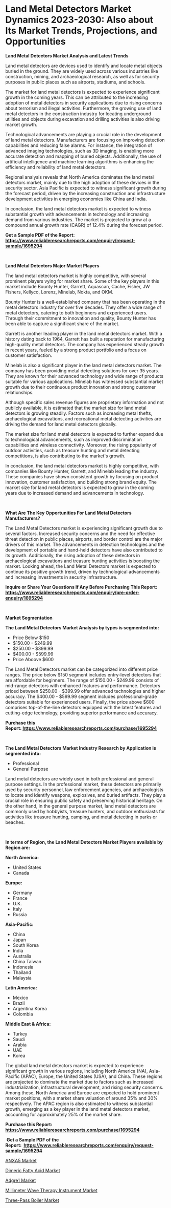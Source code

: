 <p><h1>Land Metal Detectors Market Dynamics 2023-2030: Also about Its Market Trends, Projections, and Opportunities</h1></p><p><strong>Land Metal Detectors Market Analysis and Latest Trends</strong></p>
<p><p>Land metal detectors are devices used to identify and locate metal objects buried in the ground. They are widely used across various industries like construction, mining, and archaeological research, as well as for security purposes in public places such as airports, stadiums, and schools.</p><p>The market for land metal detectors is expected to experience significant growth in the coming years. This can be attributed to the increasing adoption of metal detectors in security applications due to rising concerns about terrorism and illegal activities. Furthermore, the growing use of land metal detectors in the construction industry for locating underground utilities and objects during excavation and drilling activities is also driving market growth.</p><p>Technological advancements are playing a crucial role in the development of land metal detectors. Manufacturers are focusing on improving detection capabilities and reducing false alarms. For instance, the integration of advanced imaging technologies, such as 3D imaging, is enabling more accurate detection and mapping of buried objects. Additionally, the use of artificial intelligence and machine learning algorithms is enhancing the efficiency and reliability of land metal detectors.</p><p>Regional analysis reveals that North America dominates the land metal detectors market, mainly due to the high adoption of these devices in the security sector. Asia Pacific is expected to witness significant growth during the forecast period, driven by the increasing construction and infrastructure development activities in emerging economies like China and India.</p><p>In conclusion, the land metal detectors market is expected to witness substantial growth with advancements in technology and increasing demand from various industries. The market is projected to grow at a compound annual growth rate (CAGR) of 12.4% during the forecast period.</p></p>
<p><strong>Get a Sample PDF of the Report:&nbsp; <a href="https://www.reliableresearchreports.com/enquiry/request-sample/1695294">https://www.reliableresearchreports.com/enquiry/request-sample/1695294</a></strong></p>
<p>&nbsp;</p>
<p><strong>Land Metal Detectors Major Market Players</strong></p>
<p><p>The land metal detectors market is highly competitive, with several prominent players vying for market share. Some of the key players in this market include Bounty Hunter, Garrett, Aquascan, Cache, Fisher, JW Fishers, Kellyco, Lorenz, Minelab, Nokta, and OKM.</p><p>Bounty Hunter is a well-established company that has been operating in the metal detectors industry for over five decades. They offer a wide range of metal detectors, catering to both beginners and experienced users. Through their commitment to innovation and quality, Bounty Hunter has been able to capture a significant share of the market.</p><p>Garrett is another leading player in the land metal detectors market. With a history dating back to 1964, Garrett has built a reputation for manufacturing high-quality metal detectors. The company has experienced steady growth in recent years, fueled by a strong product portfolio and a focus on customer satisfaction.</p><p>Minelab is also a significant player in the land metal detectors market. The company has been providing metal detecting solutions for over 35 years. They are known for their advanced technology and wide range of products suitable for various applications. Minelab has witnessed substantial market growth due to their continuous product innovation and strong customer relationships.</p><p>Although specific sales revenue figures are proprietary information and not publicly available, it is estimated that the market size for land metal detectors is growing steadily. Factors such as increasing metal thefts, archaeological excavations, and recreational metal detecting activities are driving the demand for land metal detectors globally.</p><p>The market size for land metal detectors is expected to further expand due to technological advancements, such as improved discrimination capabilities and wireless connectivity. Moreover, the rising popularity of outdoor activities, such as treasure hunting and metal detecting competitions, is also contributing to the market's growth.</p><p>In conclusion, the land metal detectors market is highly competitive, with companies like Bounty Hunter, Garrett, and Minelab leading the industry. These companies have shown consistent growth by focusing on product innovation, customer satisfaction, and building strong brand equity. The market size for land metal detectors is expected to grow in the coming years due to increased demand and advancements in technology.</p></p>
<p>&nbsp;</p>
<p><strong>What Are The Key Opportunities For Land Metal Detectors Manufacturers?</strong></p>
<p><p>The Land Metal Detectors market is experiencing significant growth due to several factors. Increased security concerns and the need for effective threat detection in public places, airports, and border control are the major drivers of this market. The advancements in detection technologies and the development of portable and hand-held detectors have also contributed to its growth. Additionally, the rising adoption of these detectors in archaeological excavations and treasure hunting activities is boosting the market. Looking ahead, the Land Metal Detectors market is expected to continue its positive growth trend, driven by technological advancements and increasing investments in security infrastructure.</p></p>
<p><strong>Inquire or Share Your Questions If Any Before Purchasing This Report: <a href="https://www.reliableresearchreports.com/enquiry/pre-order-enquiry/1695294">https://www.reliableresearchreports.com/enquiry/pre-order-enquiry/1695294</a></strong></p>
<p>&nbsp;</p>
<p><strong>Market Segmentation</strong></p>
<p><strong>The Land Metal Detectors Market Analysis by types is segmented into:</strong></p>
<p><ul><li>Price Below $150</li><li>$150.00 - $249.99</li><li>$250.00 - $399.99</li><li>$400.00 - $599.99</li><li>Price Aboove $600</li></ul></p>
<p><p>The Land Metal Detectors market can be categorized into different price ranges. The price below $150 segment includes entry-level detectors that are affordable for beginners. The range of $150.00 - $249.99 consists of mid-range detectors with enhanced features and performance. Detectors priced between $250.00 - $399.99 offer advanced technologies and higher accuracy. The $400.00 - $599.99 segment includes professional-grade detectors suitable for experienced users. Finally, the price above $600 comprises top-of-the-line detectors equipped with the latest features and cutting-edge technology, providing superior performance and accuracy.</p></p>
<p><strong>Purchase this Report:&nbsp;<a href="https://www.reliableresearchreports.com/purchase/1695294">https://www.reliableresearchreports.com/purchase/1695294</a></strong></p>
<p>&nbsp;</p>
<p><strong>The Land Metal Detectors Market Industry Research by Application is segmented into:</strong></p>
<p><ul><li>Professional</li><li>General Purpose</li></ul></p>
<p><p>Land metal detectors are widely used in both professional and general purpose settings. In the professional market, these detectors are primarily used by security personnel, law enforcement agencies, and archaeologists to locate and identify weapons, explosives, and buried artifacts. They play a crucial role in ensuring public safety and preserving historical heritage. On the other hand, in the general purpose market, land metal detectors are commonly used by hobbyists, treasure hunters, and outdoor enthusiasts for activities like treasure hunting, camping, and metal detecting in parks or beaches.</p></p>
<p>&nbsp;</p>
<p><strong>In terms of Region, the Land Metal Detectors Market Players available by Region are:</strong></p>
<p>
    <p> <strong> North America: </strong>
        <ul>
            <li>United States</li>
            <li>Canada</li>
        </ul>
        </p> 
    <p> <strong> Europe: </strong>
        <ul>
            <li>Germany</li>
            <li>France</li>
            <li>U.K.</li>
            <li>Italy</li>
            <li>Russia</li>
        </ul>
        </p> 
    <p> <strong> Asia-Pacific: </strong>
        <ul>
            <li>China</li>
            <li>Japan</li>
            <li>South Korea</li>
            <li>India</li>
            <li>Australia</li>
            <li>China Taiwan</li>
            <li>Indonesia</li>
            <li>Thailand</li>
            <li>Malaysia</li>
        </ul>
        </p> 
    <p> <strong> Latin America: </strong>
        <ul>
            <li>Mexico</li>
            <li>Brazil</li>
            <li>Argentina Korea</li>
            <li>Colombia</li>
        </ul>
        </p> 
    <p> <strong> Middle East & Africa: </strong>
        <ul>
            <li>Turkey</li>
            <li>Saudi</li>
            <li>Arabia</li>
            <li>UAE</li>
            <li>Korea</li>
        </ul>
    </p>
    </p>
<p><p>The global land metal detectors market is expected to experience significant growth in various regions, including North America (NA), Asia-Pacific (APAC), Europe, the United States (USA), and China. These regions are projected to dominate the market due to factors such as increased industrialization, infrastructural development, and rising security concerns. Among these, North America and Europe are expected to hold prominent market positions, with a market share valuation of around 35% and 30% respectively. The APAC region is also estimated to witness substantial growth, emerging as a key player in the land metal detectors market, accounting for approximately 25% of the market share.</p></p>
<p><strong>Purchase this Report: <a href="https://www.reliableresearchreports.com/purchase/1695294">https://www.reliableresearchreports.com/purchase/1695294</a></strong></p>
<p>&nbsp;<strong>Get a Sample PDF of the Report:&nbsp;&nbsp;<a href="https://www.reliableresearchreports.com/enquiry/request-sample/1695294">https://www.reliableresearchreports.com/enquiry/request-sample/1695294</a></strong></p>
<p><strong></strong></p>
<p><p><a href="https://www.linkedin.com/pulse/anxa5-market-research-report-unlocks-analysis-financial-status-x82ue/">ANXA5 Market</a></p><p><a href="https://medium.com/@thesjenney10210/dimeric-fatty-acid-market-share-evolution-and-market-growth-trends-2023-2030-3e29b7c8076f">Dimeric Fatty Acid Market</a></p><p><a href="https://www.linkedin.com/pulse/decoding-adgre1-market-deep-dive-latest-trends-segmentation-dnnqe/">Adgre1 Market</a></p><p><a href="https://medium.com/@marvinhug741/millimeter-wave-therapy-instrument-market-furnishes-information-on-market-share-market-trends-and-d243f1205d4e">Millimeter Wave Therapy Instrument Market</a></p><p><a href="https://github.com/gdfhhhj/Market-Research-Report-List-1/blob/main/three-pass-boiler-market.md">Three-Pass Boiler Market</a></p></p>